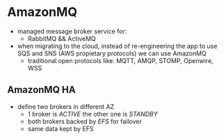 # AmazonMQ

* managed message broker service for:
  * RabbitMQ && ActiveMQ
* when migrating to the cloud, instead of re-engineering the app to use SQS and SNS (AWS propietary protocols) we can use AmazonMQ
  * traditional open protocols like: MQTT, AMQP, STOMP, Openwire, WSS

## AmazonMQ HA

* define two brokers in different AZ
  * 1 broker is *ACTIVE* the other one is *STANDBY*
  * both brokers backed by *EFS* for failover
  * same data kept by EFS
